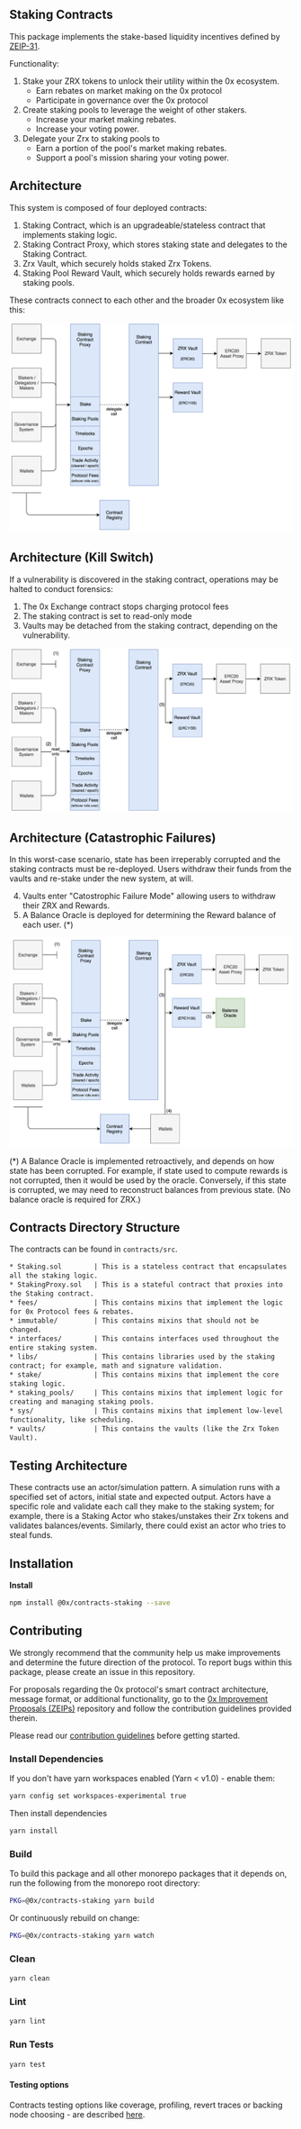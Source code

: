 ## Staking Contracts

This package implements the stake-based liquidity incentives defined by [ZEIP-31](https://github.com/0xProject/ZEIPs/issues/31).

Functionality:

1. Stake your ZRX tokens to unlock their utility within the 0x ecosystem.
    - Earn rebates on market making on the 0x protocol
    - Participate in governance over the 0x protocol
2. Create staking pools to leverage the weight of other stakers.
    - Increase your market making rebates.
    - Increase your voting power.
3. Delegate your Zrx to staking pools to
    - Earn a portion of the pool's market making rebates.
    - Support a pool's mission sharing your voting power.

## Architecture

This system is composed of four deployed contracts:

1. Staking Contract, which is an upgradeable/stateless contract that implements staking logic.
2. Staking Contract Proxy, which stores staking state and delegates to the Staking Contract.
3. Zrx Vault, which securely holds staked Zrx Tokens.
4. Staking Pool Reward Vault, which securely holds rewards earned by staking pools.

These contracts connect to each other and the broader 0x ecosystem like this:

![](images/architecture.png)

## Architecture (Kill Switch)
If a vulnerability is discovered in the staking contract, operations may be halted to conduct forensics:

1. The 0x Exchange contract stops charging protocol fees
2. The staking contract is set to read-only mode
3. Vaults may be detached from the staking contract, depending on the vulnerability.

![](images/architecture_kill_switch.png)


## Architecture (Catastrophic Failures)

In this worst-case scenario, state has been irreperably corrupted and the staking contracts must be re-deployed. Users withdraw their funds from the vaults and re-stake under the new system, at will.

4. Vaults enter "Catostrophic Failure Mode" allowing users to withdraw their ZRX and Rewards.
5. A Balance Oracle is deployed for determining the Reward balance of each user. (*)

![](images/architecture_failure_mode.png)

(*) A Balance Oracle is implemented retroactively, and depends on how state has been corrupted. For example, if state used to compute rewards is not corrupted, then it would be used by the oracle. Conversely, if this state is corrupted, we may need to reconstruct balances from previous state. (No balance oracle is required for ZRX.)

## Contracts Directory Structure

The contracts can be found in `contracts/src`.

```
* Staking.sol        | This is a stateless contract that encapsulates all the staking logic.
* StakingProxy.sol   | This is a stateful contract that proxies into the Staking contract.
* fees/              | This contains mixins that implement the logic for 0x Protocol fees & rebates.
* immutable/         | This contains mixins that should not be changed.
* interfaces/        | This contains interfaces used throughout the entire staking system.
* libs/              | This contains libraries used by the staking contract; for example, math and signature validation.
* stake/             | This contains mixins that implement the core staking logic.
* staking_pools/     | This contains mixins that implement logic for creating and managing staking pools.
* sys/               | This contains mixins that implement low-level functionality, like scheduling.
* vaults/            | This contains the vaults (like the Zrx Token Vault).
```

## Testing Architecture

These contracts use an actor/simulation pattern. A simulation runs with a specified set of actors, initial state and expected output. Actors have a specific role and validate each call they make to the staking system; for example, there is a Staking Actor who stakes/unstakes their Zrx tokens and validates balances/events. Similarly, there could exist an actor who tries to steal funds.

## Installation

**Install**

```bash
npm install @0x/contracts-staking --save
```

## Contributing

We strongly recommend that the community help us make improvements and determine the future direction of the protocol. To report bugs within this package, please create an issue in this repository.

For proposals regarding the 0x protocol's smart contract architecture, message format, or additional functionality, go to the [0x Improvement Proposals (ZEIPs)](https://github.com/0xProject/ZEIPs) repository and follow the contribution guidelines provided therein.

Please read our [contribution guidelines](../../CONTRIBUTING.md) before getting started.

### Install Dependencies

If you don't have yarn workspaces enabled (Yarn < v1.0) - enable them:

```bash
yarn config set workspaces-experimental true
```

Then install dependencies

```bash
yarn install
```

### Build

To build this package and all other monorepo packages that it depends on, run the following from the monorepo root directory:

```bash
PKG=@0x/contracts-staking yarn build
```

Or continuously rebuild on change:

```bash
PKG=@0x/contracts-staking yarn watch
```

### Clean

```bash
yarn clean
```

### Lint

```bash
yarn lint
```

### Run Tests

```bash
yarn test
```

#### Testing options

Contracts testing options like coverage, profiling, revert traces or backing node choosing - are described [here](../TESTING.md).
